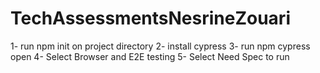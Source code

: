 # TechAssessmentsNesrineZouari


1- run npm init on project directory
2- install cypress
3- run npm cypress open 
4- Select Browser and E2E testing 
5- Select Need Spec to run 
